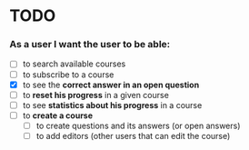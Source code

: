 # TODO

### As a user I want the user to be able:
- [ ] to search available courses
- [ ] to subscribe to a course
- [x] to see the **correct answer in an open question**
- [ ] to **reset his progress** in a given course
- [ ] to see **statistics about his progress** in a course
- [ ] to **create a course**
  - [ ] to create questions and its answers (or open answers)
  - [ ] to add editors (other users that can edit the course)
